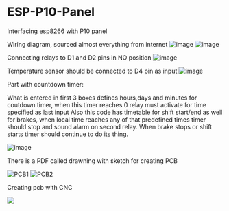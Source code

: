 # ESP-P10-Panel
Interfacing esp8266 with P10 panel

Wiring diagram, sourced almost everything from internet 
![image](https://user-images.githubusercontent.com/28485210/212487821-5fac21cc-fef5-4b76-a0bb-d2043d537388.png)
![image](https://user-images.githubusercontent.com/28485210/212487827-e0de3301-9eb2-4ea3-aac0-5f8c0f60aa0f.png)

Connecting relays to D1 and D2 pins in NO position
![image](https://user-images.githubusercontent.com/28485210/212487855-6f6312c1-777e-4cd3-86ef-082a86d2a6ae.png)

Temperature sensor should be connected to D4 pin as input
![image](https://user-images.githubusercontent.com/28485210/212487866-045cf73a-71e5-48e2-a910-b62004c315d4.png)

Part with countdown timer:

What is entered in first 3 boxes defines hours,days and minutes for coutdown timer, when this timer reaches 0 relay must activate for time specified as last input
Also this code has timetable for shift start/end as well for brakes, when local time reaches any of that predefined times timer should stop and sound alarm on second relay.
When brake stops or shift starts timer should continue to do its thing.

![image](https://user-images.githubusercontent.com/28485210/212487941-5280ebad-ab93-46be-8043-c1d058ca794b.png)

There is a PDF called drawning with sketch for creating PCB

![PCB1](https://user-images.githubusercontent.com/28485210/212488415-e7e574da-ca52-43b8-ad65-3af49cb8ca2a.jpg)
![PCB2](https://user-images.githubusercontent.com/28485210/212488419-1acabbf8-7939-4c61-a27b-08ad741140f3.jpg)

Creating pcb with CNC

![](https://github.com/Itonkic/ESP-P10-Panel/blob/main/cnc.gif)

